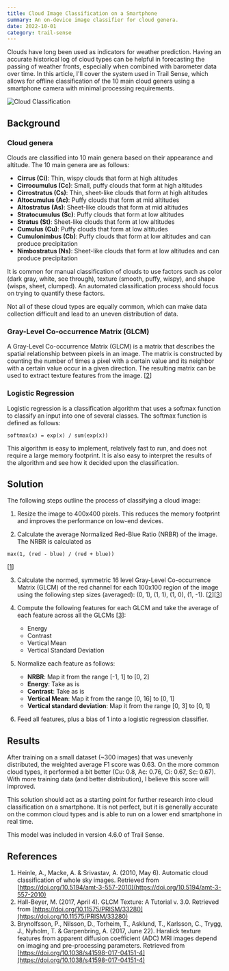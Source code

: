 ```yaml
---
title: Cloud Image Classification on a Smartphone
summary: An on-device image classifier for cloud genera.
date: 2022-10-01
category: trail-sense
---
```


Clouds have long been used as indicators for weather prediction. Having an accurate historical log of cloud types can be helpful in forecasting the passing of weather fronts, especially when combined with barometer data over time. In this article, I'll cover the system used in Trail Sense, which allows for offline classification of the 10 main cloud genera using a smartphone camera with minimal processing requirements.

![Cloud Classification](/assets/images/research/cloud-classification.jpg)

## Background
### Cloud genera
Clouds are classified into 10 main genera based on their appearance and altitude. The 10 main genera are as follows:

- **Cirrus (Ci)**: Thin, wispy clouds that form at high altitudes
- **Cirrocumulus (Cc)**: Small, puffy clouds that form at high altitudes
- **Cirrostratus (Cs)**: Thin, sheet-like clouds that form at high altitudes
- **Altocumulus (Ac)**: Puffy clouds that form at mid altitudes
- **Altostratus (As)**: Sheet-like clouds that form at mid altitudes
- **Stratocumulus (Sc)**: Puffy clouds that form at low altitudes
- **Stratus (St)**: Sheet-like clouds that form at low altitudes
- **Cumulus (Cu)**: Puffy clouds that form at low altitudes
- **Cumulonimbus (Cb)**: Puffy clouds that form at low altitudes and can produce precipitation
- **Nimbostratus (Ns)**: Sheet-like clouds that form at low altitudes and can produce precipitation

It is common for manual classification of clouds to use factors such as color (dark gray, white, see through), texture (smooth, puffy, wispy), and shape (wisps, sheet, clumped). An automated classification process should focus on trying to quantify these factors.

Not all of these cloud types are equally common, which can make data collection difficult and lead to an uneven distribution of data.

### Gray-Level Co-occurrence Matrix (GLCM)
A Gray-Level Co-occurrence Matrix (GLCM) is a matrix that describes the spatial relationship between pixels in an image. The matrix is constructed by counting the number of times a pixel with a certain value and its neighbor with a certain value occur in a given direction. The resulting matrix can be used to extract texture features from the image. [[2](https://doi.org/10.11575/PRISM/33280)]

### Logistic Regression
Logistic regression is a classification algorithm that uses a softmax function to classify an input into one of several classes. The softmax function is defined as follows:
```
softmax(x) = exp(x) / sum(exp(x))
```

This algorithm is easy to implement, relatively fast to run, and does not require a large memory footprint. It is also easy to interpret the results of the algorithm and see how it decided upon the classification.

## Solution
The following steps outline the process of classifying a cloud image:

1. Resize the image to 400x400 pixels. This reduces the memory footprint and improves the performance on low-end devices.

2. Calculate the average Normalized Red-Blue Ratio (NRBR) of the image. The NRBR is calculated as
```
max(1, (red - blue) / (red + blue))
```
[[1](https://doi.org/10.5194/amt-3-557-2010)]

3. Calculate the normed, symmetric 16 level Gray-Level Co-occurrence Matrix (GLCM) of the red channel for each 100x100 region of the image using the following step sizes (averaged): (0, 1), (1, 1), (1, 0), (1, -1). [[2](https://doi.org/10.11575/PRISM/33280)][[3](https://doi.org/10.1038/s41598-017-04151-4)]

4. Compute the following features for each GLCM and take the average of each feature across all the GLCMs [[3](https://doi.org/10.11575/PRISM/33280)]:
    - Energy
    - Contrast
    - Vertical Mean
    - Vertical Standard Deviation

5. Normalize each feature as follows:
    - **NRBR**: Map it from the range [-1, 1] to [0, 2]
    - **Energy**: Take as is
    - **Contrast**: Take as is
    - **Vertical Mean**: Map it from the range [0, 16] to [0, 1]
    - **Vertical standard deviation**: Map it from the range [0, 3] to [0, 1]

6. Feed all features, plus a bias of 1 into a logistic regression classifier.

## Results
After training on a small dataset (~300 images) that was unevenly distributed, the weighted average F1 score was 0.63. On the more common cloud types, it performed a bit better (Cu: 0.8, Ac: 0.76, Ci: 0.67, Sc: 0.67). With more training data (and better distribution), I believe this score will improved.

This solution should act as a starting point for further research into cloud classification on a smartphone. It is not perfect, but it is generally accurate on the common cloud types and is able to run on a lower end smartphone in real time.

This model was included in version 4.6.0 of Trail Sense.

## References
1. Heinle, A., Macke, A. & Srivastav, A. (2010, May 6). Automatic cloud classification of whole sky images. Retrieved from [https://doi.org/10.5194/amt-3-557-2010](https://doi.org/10.5194/amt-3-557-2010)
2. Hall-Beyer, M. (2017, April 4). GLCM Texture: A Tutorial v. 3.0. Retrieved from [https://doi.org/10.11575/PRISM/33280](https://doi.org/10.11575/PRISM/33280) 
3. Brynolfsson, P., Nilsson, D., Torheim, T., Asklund, T., Karlsson, C., Trygg, J., Nyholm, T. & Garpenbring, A. (2017, June 22). Haralick texture features from apparent diffusion coefficient (ADC) MRI images depend on imaging and pre-processing parameters. Retrieved from [https://doi.org/10.1038/s41598-017-04151-4](https://doi.org/10.1038/s41598-017-04151-4) 